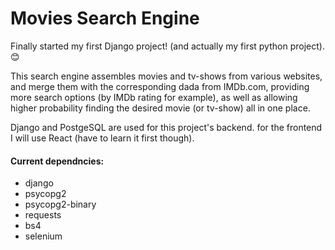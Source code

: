 # Movies Search Engine
Finally started my first Django project! (and actually my first python project). :blush:

This search engine assembles movies and tv-shows from various websites, and merge them with the corresponding dada from IMDb.com,
providing more search options (by IMDb rating for example), as well as allowing higher probability finding the desired movie (or tv-show) all in one place.

Django and PostgeSQL are used for this project's backend. for the frontend I will use React (have to learn it first though).

#### Current dependncies:
* django
* psycopg2
* psycopg2-binary
* requests
* bs4
* selenium
